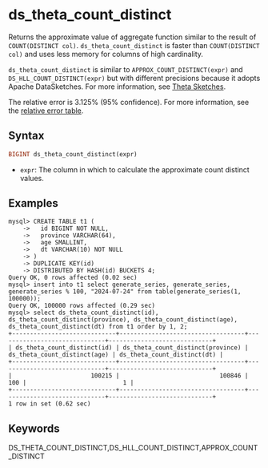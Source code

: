 # ds_theta_count_distinct

Returns the approximate value of aggregate function similar to the result of `COUNT(DISTINCT col)`. `ds_theta_count_distinct` is faster than `COUNT(DISTINCT col)` and uses less memory for columns of high cardinality.

`ds_theta_count_distinct` is similar to `APPROX_COUNT_DISTINCT(expr)` and `DS_HLL_COUNT_DISTINCT(expr)` but with different precisions because it adopts Apache DataSketches. For more information, see [Theta Sketches](https://datasketches.apache.org/docs/Theta/InverseEstimate.html).

The relative error is 3.125% (95% confidence). For more information, see the [relative error table](https://datasketches.apache.org/docs/Theta/ThetaErrorTable.html).

## Syntax

```Haskell
BIGINT ds_theta_count_distinct(expr)
```

- `expr`: The column in which to calculate the approximate count distinct values.

## Examples

```plain text
mysql> CREATE TABLE t1 (
    ->   id BIGINT NOT NULL,
    ->   province VARCHAR(64),
    ->   age SMALLINT,
    ->   dt VARCHAR(10) NOT NULL
    -> )
    -> DUPLICATE KEY(id)
    -> DISTRIBUTED BY HASH(id) BUCKETS 4;
Query OK, 0 rows affected (0.02 sec)
mysql> insert into t1 select generate_series, generate_series, generate_series % 100, "2024-07-24" from table(generate_series(1, 100000));
Query OK, 100000 rows affected (0.29 sec)
mysql> select ds_theta_count_distinct(id), ds_theta_count_distinct(province), ds_theta_count_distinct(age), ds_theta_count_distinct(dt) from t1 order by 1, 2;
+-----------------------------+-----------------------------------+------------------------------+-----------------------------+
| ds_theta_count_distinct(id) | ds_theta_count_distinct(province) | ds_theta_count_distinct(age) | ds_theta_count_distinct(dt) |
+-----------------------------+-----------------------------------+------------------------------+-----------------------------+
|                      100215 |                            100846 |                          100 |                           1 |
+-----------------------------+-----------------------------------+------------------------------+-----------------------------+
1 row in set (0.62 sec)
```

## Keywords

DS_THETA_COUNT_DISTINCT,DS_HLL_COUNT_DISTINCT,APPROX_COUNT_DISTINCT
